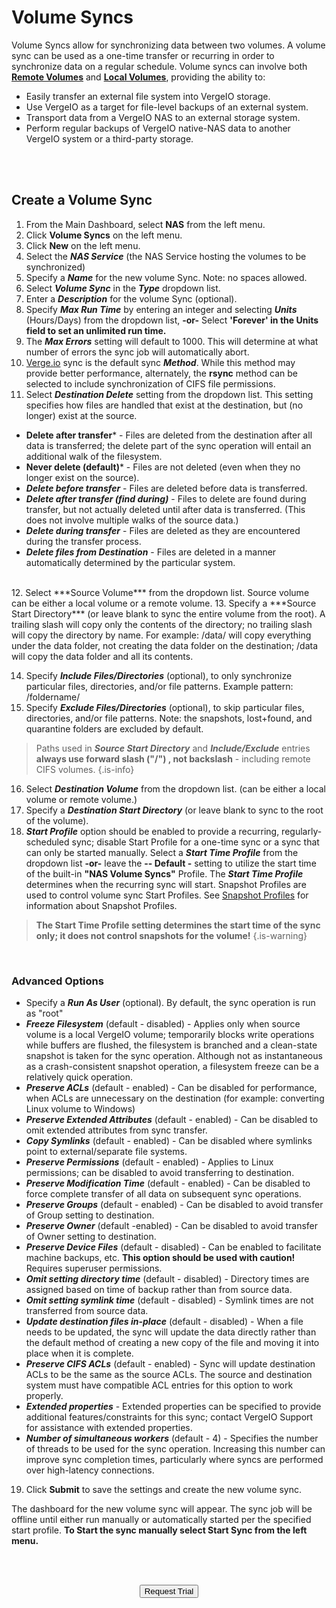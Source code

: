 

# Volume Syncs

Volume Syncs allow for synchronizing data between two volumes. A volume sync can be used as a one-time transfer or recurring in order to synchronize data on a regular schedule. Volume syncs can involve both [**Remote Volumes**](/public/ProductGuide/nasremotevolumes) and [**Local Volumes**](/public/ProductGuide/naslocalvolumes), providing the ability to:
<br>


-   Easily transfer an external file system into VergeIO storage.
-   Use VergeIO as a target for file-level backups of an external system.
-   Transport data from a VergeIO NAS to an external storage system.
-   Perform regular backups of VergeIO native-NAS data to another VergeIO system or a third-party storage.


<br>
<br>

## Create a Volume Sync

1.  From the Main Dashboard, select **NAS** from the left menu.
2.  Click **Volume Syncs** on the left menu.
3.  Click **New** on the left menu.
4.  Select the ***NAS Service*** (the NAS Service hosting the volumes to be synchronized)
5.  Specify a ***Name*** for the new volume Sync. Note: no spaces allowed.
6.  Select ***Volume Sync*** in the ***Type*** dropdown list.
7.  Enter a ***Description*** for the volume Sync (optional).
8.  Specify ***Max Run Time*** by entering an integer and selecting ***Units*** (Hours/Days) from the dropdown list, **\-or-** Select **'Forever' in the Units field to set an unlimited run time.**
9.  The ***Max Errors*** setting will default to 1000. This will determine at what number of errors the sync job will automatically abort.
10. [Verge.io](Verge.io) sync  is the default sync ***Method***. While this method may provide better performance, alternately, the **rsync** method can be selected to include synchronization of CIFS file permissions.
11.  Select ***Destination Delete*** setting from the dropdown list. This setting specifies how files are handled that exist at the destination, but (no longer) exist at the source.

   -  **Delete after transfer*** - Files are deleted from the destination after all data is transferred; the delete part of the sync operation will entail an additional walk of the filesystem.
   -   **Never delete (default)*** - Files are not deleted (even when they no longer exist on the source).
   -   ***Delete before transfer*** - Files are deleted before data is transferred.
-   ***Delete after transfer (find during)*** - Files to delete are found during transfer, but not actually deleted until after data is transferred. (This does not involve multiple walks of the source data.)
-   ***Delete during transfer*** - Files are deleted as they are encountered during the transfer process.
-   ***Delete files from Destination*** - Files are deleted in a manner automatically determined by the particular system.
<br>
12.  Select ***Source Volume*** from the dropdown list. Source volume can be either a local volume or a remote volume.
13.  Specify a ***Source Start Directory*** (or leave blank to sync the entire volume from the root). A trailing slash will copy only the contents of the directory; no trailing slash will copy the directory by name.  For example: /data/ will copy everything under the data folder, not creating the data folder on the destination; /data will copy the data folder and all its contents.

14.  Specify ***Include Files/Directories*** (optional), to only synchronize particular files, directories, and/or file patterns. Example pattern: /foldername/
15.  Specify ***Exclude Files/Directories*** (optional), to skip particular files, directories, and/or file patterns. Note: the snapshots, lost+found, and quarantine folders are excluded by default.
> Paths used in ***Source Start Directory*** and ***Include/Exclude*** entries **always use forward slash ("/") , not backslash** - including remote CIFS volumes.   {.is-info}

16.  Select ***Destination Volume*** from the dropdown list. (can be either a local volume or remote volume.)
17.  Specify a ***Destination Start Directory*** (or leave blank to sync to the root of the volume).
18.  ***Start Profile*** option should be enabled to provide a recurring, regularly-scheduled sync; disable Start Profile for a one-time sync or a sync that can only be started manually. Select a ***Start Time Profile*** from the dropdown list
**\-or-**
 leave the **\-- Default -** setting to utilize the start time of the built-in **"NAS Volume Syncs"** Profile. The ***Start Time Profile*** determines when the recurring sync will start. Snapshot Profiles are used to control volume sync Start Profiles. See [Snapshot Profiles](/public/ProductGuide/snapshot-profiles) for information about Snapshot Profiles.

> **The Start Time Profile setting determines the start time of the sync only; it does not control snapshots for the volume!** {.is-warning}


<br> 

### Advanced Options

-   Specify a ***Run As User*** (optional). By default, the sync operation is run as "root"
-   ***Freeze Filesystem*** (default - disabled) - Applies only when source volume is a local VergeIO volume; temporarily blocks write operations while buffers are flushed, the filesystem is branched and a clean-state snapshot is taken for the sync operation. Although not as instantaneous as a crash-consistent snapshot operation, a filesystem freeze can be a relatively quick operation.
-   ***Preserve ACLs*** (default - enabled) - Can be disabled for performance, when ACLs are unnecessary on the destination (for example: converting Linux volume to Windows)
-   ***Preserve Extended Attributes*** (default - enabled) - Can be disabled to omit extended attributes from sync transfer.
-   ***Copy Symlinks*** (default - enabled) - Can be disabled where symlinks point to external/separate file systems.
-   ***Preserve Permissions*** (default - enabled) - Applies to Linux permissions; can be disabled to avoid transferring to destination.
-   ***Preserve Modification Time*** (default - enabled) - Can be disabled to force complete transfer of all data on subsequent sync operations.
-   ***Preserve Groups*** (default - enabled) - Can be disabled to avoid transfer of Group setting to destination.
-   ***Preserve Owner*** (default -enabled) - Can be disabled to avoid transfer of Owner setting to destination.
-   ***Preserve Device Files*** (default - disabled) - Can be enabled to facilitate machine backups, etc. **This option should be used with caution!** Requires superuser permissions.
-   ***Omit setting directory time*** (default - disabled) - Directory times are assigned based on time of backup rather than from source data.
-   ***Omit setting symlink time*** (default - disabled) - Symlink times are not transferred from source data.
-   ***Update destination files in-place*** (default - disabled) - When a file needs to be updated, the sync will update the data directly rather than the default method of creating a new copy of the file and moving it into place when it is complete.
-   ***Preserve CIFS ACLs*** (default - enabled) - Sync will update destination ACLs to be the same as the source ACLs. The source and destination system must have compatible ACL entries for this option to work properly.
-   ***Extended properties*** - Extended properties can be specified to provide additional features/constraints for this sync; contact VergeIO Support for assistance with extended properties.
- ***Number of simultaneous workers*** (default - 4) - Specifies the number of threads to be used for the sync operation. Increasing this number can improve sync completion times, particularly where syncs are performed over high-latency connections. 

19.  Click **Submit** to save the settings and create the new volume sync.

The dashboard for the new volume sync will appear. The sync job will be offline until either run manually or automatically started per the specified start profile. **To Start the sync manually select Start Sync from the left menu.**

<br>   



<br>

<div style="text-align:center; margin-bottom:5px">

  <a href="https://www.verge.io/test-drive#Demo-Section"><button class="button-cta">Request Trial</button></a>
</div>